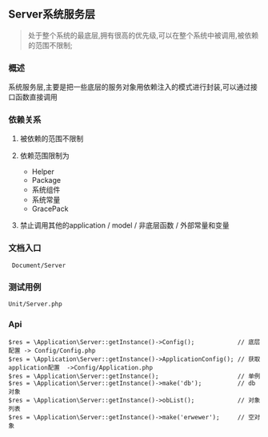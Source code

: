 ## Server系统服务层
> 处于整个系统的最底层,拥有很高的优先级,可以在整个系统中被调用,被依赖的范围不限制;


### 概述

系统服务层,主要是把一些底层的服务对象用依赖注入的模式进行封装,可以通过接口函数直接调用

### 依赖关系

1. 被依赖的范围不限制
2. 依赖范围限制为
    - Helper
    - Package
    - 系统组件
    - 系统常量
    - GracePack


3. 禁止调用其他的application / model / 非底层函数 / 外部常量和变量

### 文档入口

     Document/Server

### 测试用例

    Unit/Server.php

### Api

```
$res = \Application\Server::getInstance()->Config();            // 底层配置 -> Config/Config.php
$res = \Application\Server::getInstance()->ApplicationConfig(); // 获取application配置  ->Config/Application.php
$res = \Application\Server::getInstance();                      // 单例
$res = \Application\Server::getInstance()->make('db');          // db对象
$res = \Application\Server::getInstance()->obList();            // 对象列表
$res = \Application\Server::getInstance()->make('erwewer');     // 空对象
```